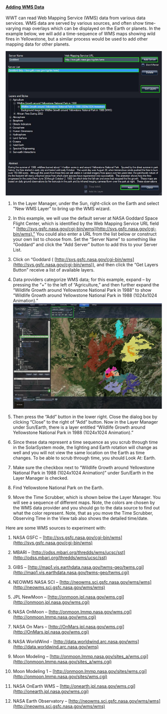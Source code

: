 #### [Adding WMS Data](#AddingWMSData)

WWT can read Web Mapping Service (WMS) data from various data services. WMS data are served by various sources, and often show time-varying map overlays which can be displayed on the Earth or planets. In the example below, we will add a time-sequence of WMS maps showing wild fires in Yellowstone, but a similar process would be used to add other mapping data for other planets.

![mapping data](assets/mapping_data.jpg)

1.  In the Layer Manager, under the Sun, right-click on the Earth and select "New WMS Layer" to bring up the WMS wizard.
2.  In this example, we will use the default server at NASA Goddard Space Flight Center, which is identified by the Web Mapping Service URL field “ [http://svs.gsfc.nasa.gov/cgi-bin/wms](http://svs.gsfc.nasa.gov/cgi-bin/wms).” You could also enter a URL from the list below or construct your own list to choose from. Set the “Server Name” to something like “Goddard” and click the "Add Server" button to add this to your Server List.
3.  Click on “Goddard ( [http://svs.gsfc.nasa.gov/cgi-bin/wms](http://svs.gsfc.nasa.gov/cgi-bin/wms)), and then click the “Get Layers Button” receive a list of available layers.
4.  Data providers categorize WMS data; for this example, expand – by pressing the “+” to the left of “Agriculture,” and then further expand the “Wildlife Growth around Yellowstone National Park in 1988” to show “Wildlife Growth around Yellowstone National Park in 1988 (1024x1024 Animation).”
![yellowstone wildlife growth](assets/wildlife_growth.jpg)

6.  Then press the “Add” button in the lower right. Close the dialog box by clicking “Close” to the right of “Add” button. Now in the Layer Manager under Sun/Earth, there is a layer entitled “Wildlife Growth around Yellowstone National Park in 1988 (1024x1024 Animation).”
7.  Since these data represent a time sequence as you scrub through time in the SolarSystem mode, the lighting and Earth rotation will change as well and you will not view the same location on the Earth as time changes. To be able to scrub through time, you should Look At: Earth.
8.  Make sure the checkbox next to “Wildlife Growth around Yellowstone National Park in 1988 (1024x1024 Animation)” under Sun/Earth in the Layer Manager is checked.
9.  Find Yellowstone National Park on the Earth.
10.  Move the Time Scrubber, which is shown below the Layer Manager. You will see a sequence of different maps. Note, the colors are chosen by the WMS data provider and you should go to the data source to find out what the color represent. Note, that as you move the Time Scrubber, Observing Time in the View tab also shows the detailed time/date.

Here are some WMS sources to experiment with:

1.  NASA GSFC – [http://svs.gsfc.nasa.gov/cgi-bin/wms](http://svs.gsfc.nasa.gov/cgi-bin/wms)

2.  MBARI – [http://odss.mbari.org/thredds/wms/ucsc/sst](http://odss.mbari.org/thredds/wms/ucsc/sst)

3.  GIBS – [http://map1.vis.earthdata.nasa.gov/twms-geo/twms.cgi](http://map1.vis.earthdata.nasa.gov/twms-geo/twms.cgi)
4.  NEOWMS NASA SCI – [http://neowms.sci.gsfc.nasa.gov/wms/wms](http://neowms.sci.gsfc.nasa.gov/wms/wms)
5.  JPL NewMoon – [http://onmoon.jpl.nasa.gov/wms.cgi](http://onmoon.jpl.nasa.gov/wms.cgi)
6.  NASA OnMoon – [http://onmoon.lmmp.nasa.gov/wms.cgi](http://onmoon.lmmp.nasa.gov/wms.cgi)
7.  NASA On Mars – [http://OnMars.jpl.nasa.gov/wms.cgi](http://OnMars.jpl.nasa.gov/wms.cgi)
8.  NASA WorldWind - [http://data.worldwind.arc.nasa.gov/wms](http://data.worldwind.arc.nasa.gov/wms)
9.  Moon Modeling – [http://onmoon.lmmp.nasa.gov/sites_a/wms.cgi](http://onmoon.lmmp.nasa.gov/sites_a/wms.cgi)
10.  Moon Modeling 1 – [http://onmoon.lmmp.nasa.gov/sites/wms.cgi](http://onmoon.lmmp.nasa.gov/sites/wms.cgi)

11.  NASA OnEarth WMS – [http://onearth.jpl.nasa.gov/wms.cgi](http://onearth.jpl.nasa.gov/wms.cgi)
12.  NASA Earth Observatory – [http://neowms.sci.gsfc.nasa.gov/wms/wms](http://neowms.sci.gsfc.nasa.gov/wms/wms)
